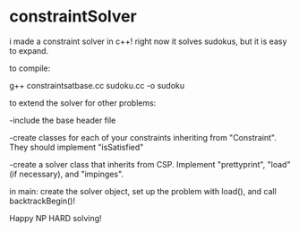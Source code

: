 # constraintSolver
i made a constraint solver in c++! right now it solves sudokus, but it is easy to expand.

to compile:

g++ constraintsatbase.cc sudoku.cc -o sudoku

to extend the solver for other problems:

-include the base header file

-create classes for each of your constraints inheriting from "Constraint". They should implement "isSatisfied"

-create a solver class that inherits from CSP. Implement "prettyprint", "load" (if necessary), and "impinges".

in main: create the solver object, set up the problem with load(), and call backtrackBegin()!

Happy NP HARD solving!
